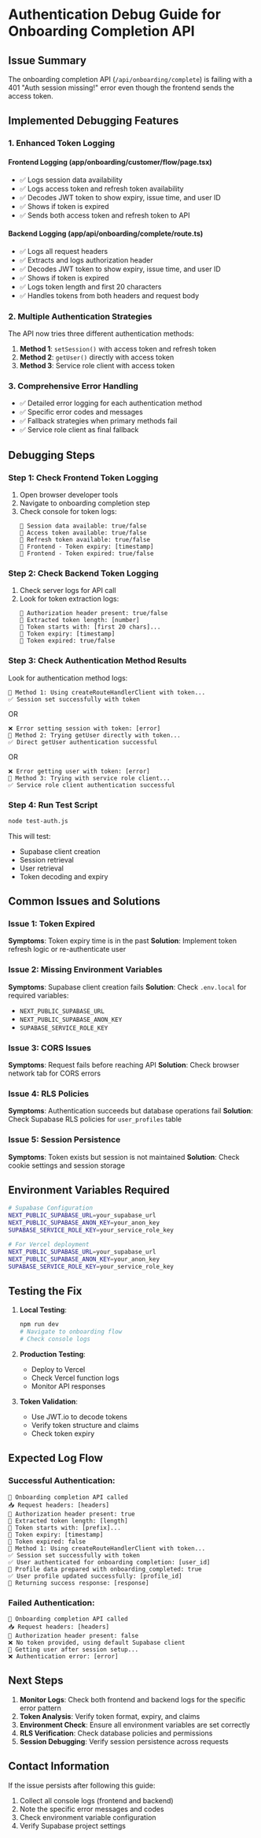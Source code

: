 # Authentication Debug Guide for Onboarding Completion API

## Issue Summary
The onboarding completion API (`/api/onboarding/complete`) is failing with a 401 "Auth session missing!" error even though the frontend sends the access token.

## Implemented Debugging Features

### 1. Enhanced Token Logging

#### Frontend Logging (app/onboarding/customer/flow/page.tsx)
- ✅ Logs session data availability
- ✅ Logs access token and refresh token availability
- ✅ Decodes JWT token to show expiry, issue time, and user ID
- ✅ Shows if token is expired
- ✅ Sends both access token and refresh token to API

#### Backend Logging (app/api/onboarding/complete/route.ts)
- ✅ Logs all request headers
- ✅ Extracts and logs authorization header
- ✅ Decodes JWT token to show expiry, issue time, and user ID
- ✅ Shows if token is expired
- ✅ Logs token length and first 20 characters
- ✅ Handles tokens from both headers and request body

### 2. Multiple Authentication Strategies

The API now tries three different authentication methods:

1. **Method 1**: `setSession()` with access token and refresh token
2. **Method 2**: `getUser()` directly with access token
3. **Method 3**: Service role client with access token

### 3. Comprehensive Error Handling

- ✅ Detailed error logging for each authentication method
- ✅ Specific error codes and messages
- ✅ Fallback strategies when primary methods fail
- ✅ Service role client as final fallback

## Debugging Steps

### Step 1: Check Frontend Token Logging
1. Open browser developer tools
2. Navigate to onboarding completion step
3. Check console for token logs:
   ```
   🔐 Session data available: true/false
   🔐 Access token available: true/false
   🔐 Refresh token available: true/false
   🔐 Frontend - Token expiry: [timestamp]
   🔐 Frontend - Token expired: true/false
   ```

### Step 2: Check Backend Token Logging
1. Check server logs for API call
2. Look for token extraction logs:
   ```
   🔐 Authorization header present: true/false
   🔐 Extracted token length: [number]
   🔐 Token starts with: [first 20 chars]...
   🔐 Token expiry: [timestamp]
   🔐 Token expired: true/false
   ```

### Step 3: Check Authentication Method Results
Look for authentication method logs:
```
🔐 Method 1: Using createRouteHandlerClient with token...
✅ Session set successfully with token
```
OR
```
❌ Error setting session with token: [error]
🔐 Method 2: Trying getUser directly with token...
✅ Direct getUser authentication successful
```
OR
```
❌ Error getting user with token: [error]
🔐 Method 3: Trying with service role client...
✅ Service role client authentication successful
```

### Step 4: Run Test Script
```bash
node test-auth.js
```

This will test:
- Supabase client creation
- Session retrieval
- User retrieval
- Token decoding and expiry

## Common Issues and Solutions

### Issue 1: Token Expired
**Symptoms**: Token expiry time is in the past
**Solution**: Implement token refresh logic or re-authenticate user

### Issue 2: Missing Environment Variables
**Symptoms**: Supabase client creation fails
**Solution**: Check `.env.local` for required variables:
- `NEXT_PUBLIC_SUPABASE_URL`
- `NEXT_PUBLIC_SUPABASE_ANON_KEY`
- `SUPABASE_SERVICE_ROLE_KEY`

### Issue 3: CORS Issues
**Symptoms**: Request fails before reaching API
**Solution**: Check browser network tab for CORS errors

### Issue 4: RLS Policies
**Symptoms**: Authentication succeeds but database operations fail
**Solution**: Check Supabase RLS policies for `user_profiles` table

### Issue 5: Session Persistence
**Symptoms**: Token exists but session is not maintained
**Solution**: Check cookie settings and session storage

## Environment Variables Required

```bash
# Supabase Configuration
NEXT_PUBLIC_SUPABASE_URL=your_supabase_url
NEXT_PUBLIC_SUPABASE_ANON_KEY=your_anon_key
SUPABASE_SERVICE_ROLE_KEY=your_service_role_key

# For Vercel deployment
NEXT_PUBLIC_SUPABASE_URL=your_supabase_url
NEXT_PUBLIC_SUPABASE_ANON_KEY=your_anon_key
SUPABASE_SERVICE_ROLE_KEY=your_service_role_key
```

## Testing the Fix

1. **Local Testing**:
   ```bash
   npm run dev
   # Navigate to onboarding flow
   # Check console logs
   ```

2. **Production Testing**:
   - Deploy to Vercel
   - Check Vercel function logs
   - Monitor API responses

3. **Token Validation**:
   - Use JWT.io to decode tokens
   - Verify token structure and claims
   - Check token expiry

## Expected Log Flow

### Successful Authentication:
```
🚀 Onboarding completion API called
📥 Request headers: [headers]
🔐 Authorization header present: true
🔐 Extracted token length: [length]
🔐 Token starts with: [prefix]...
🔐 Token expiry: [timestamp]
🔐 Token expired: false
🔐 Method 1: Using createRouteHandlerClient with token...
✅ Session set successfully with token
✅ User authenticated for onboarding completion: [user_id]
📝 Profile data prepared with onboarding_completed: true
✅ User profile updated successfully: [profile_id]
🚀 Returning success response: [response]
```

### Failed Authentication:
```
🚀 Onboarding completion API called
📥 Request headers: [headers]
🔐 Authorization header present: false
❌ No token provided, using default Supabase client
🔐 Getting user after session setup...
❌ Authentication error: [error]
```

## Next Steps

1. **Monitor Logs**: Check both frontend and backend logs for the specific error pattern
2. **Token Analysis**: Verify token format, expiry, and claims
3. **Environment Check**: Ensure all environment variables are set correctly
4. **RLS Verification**: Check database policies and permissions
5. **Session Debugging**: Verify session persistence across requests

## Contact Information

If the issue persists after following this guide:
1. Collect all console logs (frontend and backend)
2. Note the specific error messages and codes
3. Check environment variable configuration
4. Verify Supabase project settings 